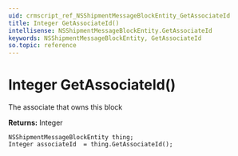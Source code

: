 ```yaml
---
uid: crmscript_ref_NSShipmentMessageBlockEntity_GetAssociateId
title: Integer GetAssociateId()
intellisense: NSShipmentMessageBlockEntity.GetAssociateId
keywords: NSShipmentMessageBlockEntity, GetAssociateId
so.topic: reference
---
```


# Integer GetAssociateId()

The associate that owns this block

**Returns:** Integer

```crmscript
NSShipmentMessageBlockEntity thing;
Integer associateId  = thing.GetAssociateId();
```

